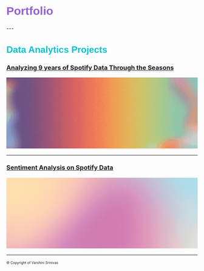 <link href='https://fonts.googleapis.com/css?family=Bungee Shade' rel='stylesheet'>
<h1 style="font-family: 'Bungee Shade', sans-serif; color: #9760ce; font-size: 30px;">Portfolio</h1>
---

<h2 style="font-family: 'Bungee Shade', sans-serif; color: #04c3d1; font-size: 24px;">Data Analytics Projects</h2>

### [Analyzing 9 years of Spotify Data Through the Seasons](https://v4rshi.github.io/seasons_eda.html)

[![Analyzing 9 years of Spotify Data](images/spotify_project/seasons_eda.gif?raw=true)](https://v4rshi.github.io/seasons_eda.html)

---
### [Sentiment Analysis on Spotify Data](https://v4rshi.github.io/sentiment_analysis.html)

[![Sentiment Analysis on Spotify Data](images/spotify_project/sentiment_analysis.gif?raw=true)](https://v4rshi.github.io/sentiment_analysis.html)

---
<p style="font-size:9px"> © Copyright of Varshini Srinivas </p>
<!-- Remove above link if you don't want to attribute -->
